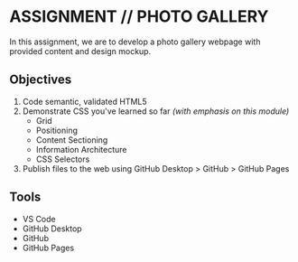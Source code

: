 # ASSIGNMENT // PHOTO GALLERY
 
 In this assignment, we are to develop a photo gallery webpage with provided content and design mockup.

## Objectives
1. Code semantic, validated HTML5
2. Demonstrate CSS you've learned so far *(with emphasis on this module)*
    - Grid
    - Positioning
    - Content Sectioning
    - Information Architecture
    - CSS Selectors
3. Publish files to the web using GitHub Desktop > GitHub > GitHub Pages

## Tools

- VS Code
- GitHub Desktop
- GitHub
- GitHub Pages